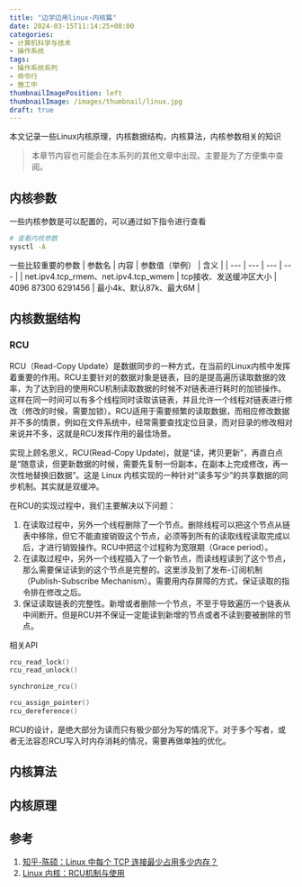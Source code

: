 ```yaml
---
title: "边学边用linux-内核篇"
date: 2024-03-15T11:14:25+08:00
categories:
- 计算机科学与技术
- 操作系统
tags:
- 操作系统系列
- 命令行
- 施工中
thumbnailImagePosition: left
thumbnailImage: /images/thumbnail/linux.jpg
draft: true
---
```

本文记录一些Linux内核原理，内核数据结构，内核算法，内核参数相关的知识
<!--more-->
> 本章节内容也可能会在本系列的其他文章中出现。主要是为了方便集中查阅。

## 内核参数
一些内核参数是可以配置的，可以通过如下指令进行查看
```bash
# 查看内核参数
sysctl -A 
```

一些比较重要的参数
| 参数名 | 内容 | 参数值（举例） | 含义 |
| --- | --- | --- | --- |
| net.ipv4.tcp_rmem、net.ipv4.tcp_wmem | tcp接收、发送缓冲区大小 | 4096 87300 6291456 | 最小4k、默认87k、最大6M |

## 内核数据结构
### RCU
RCU（Read-Copy Update）是数据同步的一种方式，在当前的Linux内核中发挥着重要的作用。RCU主要针对的数据对象是链表，目的是提高遍历读取数据的效率，为了达到目的使用RCU机制读取数据的时候不对链表进行耗时的加锁操作。这样在同一时间可以有多个线程同时读取该链表，并且允许一个线程对链表进行修改（修改的时候，需要加锁）。RCU适用于需要频繁的读取数据，而相应修改数据并不多的情景，例如在文件系统中，经常需要查找定位目录，而对目录的修改相对来说并不多，这就是RCU发挥作用的最佳场景。

实现上顾名思义，RCU(Read-Copy Update)，就是“读，拷贝更新”，再直白点是“随意读，但更新数据的时候，需要先复制一份副本，在副本上完成修改，再一次性地替换旧数据”。这是 Linux 内核实现的一种针对“读多写少”的共享数据的同步机制。其实就是双缓冲。

在RCU的实现过程中，我们主要解决以下问题：
1. 在读取过程中，另外一个线程删除了一个节点。删除线程可以把这个节点从链表中移除，但它不能直接销毁这个节点，必须等到所有的读取线程读取完成以后，才进行销毁操作。RCU中把这个过程称为宽限期（Grace period）。
2. 在读取过程中，另外一个线程插入了一个新节点，而读线程读到了这个节点，那么需要保证读到的这个节点是完整的。这里涉及到了发布-订阅机制（Publish-Subscribe Mechanism）。需要用内存屏障的方式，保证读取的指令排在修改之后。
3. 保证读取链表的完整性。新增或者删除一个节点，不至于导致遍历一个链表从中间断开。但是RCU并不保证一定能读到新增的节点或者不读到要被删除的节点。

相关API
```c
rcu_read_lock()
rcu_read_unlock()

synchronize_rcu()

rcu_assign_pointer()
rcu_dereference()
```

RCU的设计，是绝大部分为读而只有极少部分为写的情况下。对于多个写者，或者无法容忍RCU写入时内存消耗的情况，需要再做单独的优化。

## 内核算法

## 内核原理 

## 参考
1. [知乎-陈硕：Linux 中每个 TCP 连接最少占用多少内存？](https://zhuanlan.zhihu.com/p/25241630)
2. [Linux 内核：RCU机制与使用](https://www.cnblogs.com/schips/p/linux_cru.html)